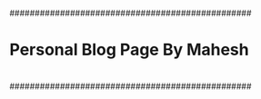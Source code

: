 ################################################
#
#     Personal Blog Page By Mahesh
#
################################################





